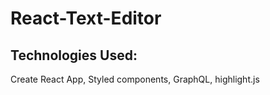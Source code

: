 # React-Text-Editor

## Technologies Used:
Create React App,
Styled components,
GraphQL,
highlight.js

